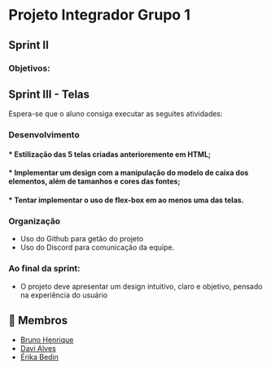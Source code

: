 # Projeto Integrador Grupo 1 
## Sprint II 
### Objetivos: 
###
###
## Sprint III - Telas
Espera-se que o aluno consiga executar as seguites atividades: 
### Desenvolvimento 
#### * Estilização das 5 telas criadas anterioremente em HTML; 
#### * Implementar um design com a manipulação do modelo de caixa dos elementos, além de tamanhos e cores das fontes;
#### * Tentar implementar o uso de flex-box em ao menos uma das telas.
### Organização 
 * Uso do Github para getão do projeto 
 * Uso do Discord para comunicação da equipe. 
### Ao final da sprint:
 * O projeto deve apresentar um design intuitivo, claro e objetivo, pensado na experiência do usuário 
  

## :handshake: Membros
* <a href="https://github.com/brunonavarone">Bruno Henrique</a>
* <a href="https://github.com/davi-aalves">Davi Alves</a>
* <a href="https://github.com/erika-bedin">Érika Bedin</a>